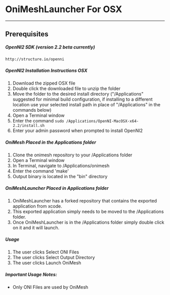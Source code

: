 # OniMeshLauncher For OSX
___

## Prerequisites

##### OpenNI2 SDK (version 2.2 beta currently)   
    http://structure.io/openni
##### OpenNI2 Installation Instructions OSX
1. Download the zipped OSX file
2. Double click the downloaded file to unzip the folder
3. Move the folder to the desired install directory ("/Applications" suggested for minimal build configuration, if installing to a different location use your selected install path in place of "/Applications" in the commands below)
4. Open a Terminal window
5. Enter the command `sudo /Applications/OpenNI-MacOSX-x64-2.2/install.sh`
6. Enter your admin password when prompted to install OpenNI2

##### OniMesh Placed in the Applications folder 
1. Clone the onimesh repository to your /Applications folder
2. Open a Terminal window
3. In Terminal, navigate to /Applications/onimesh
4. Enter the command 'make'
5. Output binary is located in the "bin" directory

##### OniMeshLauncher Placed in Applications folder
1. OniMeshLauncher has a forked repository that contains the exported application from xcode.
2. This exported application simply needs to be moved to the /Applications folder.
3. Once OniMeshLauncher is in the /Applications folder simply double click on it and it will launch.

##### Usage
1. The user clicks Select ONI Files
2. The user clicks Select Output Directory
3. The user clicks Launch OniMesh

##### Important Usage Notes:
* Only ONI Files are used by OniMesh
  




